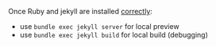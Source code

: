 Once Ruby and jekyll are installed [correctly](https://jekyllrb.com/docs/installation/):

* use `bundle exec jekyll server` for local preview
* use `bundle exec jekyll build` for local build (debugging)
